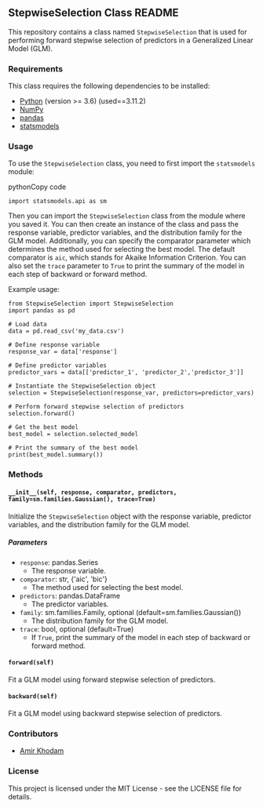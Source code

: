StepwiseSelection Class README
------------------------------

This repository contains a class named `StepwiseSelection` that is used for performing forward stepwise selection of predictors in a Generalized Linear Model (GLM).

### Requirements

This class requires the following dependencies to be installed:

*   [Python](https://www.python.org/) (version >= 3.6) (used==3.11.2)
*   [NumPy](https://numpy.org/)
*   [pandas](https://pandas.pydata.org/)
*   [statsmodels](https://www.statsmodels.org/)

### Usage

To use the `StepwiseSelection` class, you need to first import the `statsmodels` module:

pythonCopy code

`import statsmodels.api as sm`

Then you can import the `StepwiseSelection` class from the module where you saved it. You can then create an instance of the class and pass the response variable, predictor variables, and the distribution family for the GLM model. Additionally, you can specify the comparator parameter which determines the method used for selecting the best model. The default comparator is `aic`, which stands for Akaike Information Criterion. You can also set the `trace` parameter to `True` to print the summary of the model in each step of backward or forward method.

Example usage:

```pythonCopy code
from StepwiseSelection import StepwiseSelection
import pandas as pd

# Load data
data = pd.read_csv('my_data.csv')

# Define response variable
response_var = data['response']

# Define predictor variables
predictor_vars = data[['predictor_1', 'predictor_2','predictor_3']]

# Instantiate the StepwiseSelection object 
selection = StepwiseSelection(response_var, predictors=predictor_vars)  

# Perform forward stepwise selection of predictors
selection.forward()

# Get the best model
best_model = selection.selected_model 

# Print the summary of the best model 
print(best_model.summary())
```

### Methods

#### `__init__(self, response, comparator, predictors, family=sm.families.Gaussian(), trace=True)`

Initialize the `StepwiseSelection` object with the response variable, predictor variables, and the distribution family for the GLM model.

##### Parameters

*   `response`: pandas.Series
    *   The response variable.
*   `comparator`: str, {'aic', 'bic'}
    *   The method used for selecting the best model.
*   `predictors`: pandas.DataFrame
    *   The predictor variables.
*   `family`: sm.families.Family, optional (default=sm.families.Gaussian())
    *   The distribution family for the GLM model.
*   `trace`: bool, optional (default=True)
    *   If `True`, print the summary of the model in each step of backward or forward method.

#### `forward(self)`

Fit a GLM model using forward stepwise selection of predictors.

#### `backward(self)`

Fit a GLM model using backward stepwise selection of predictors.

### Contributors

*   [Amir Khodam](https://github.com/amirkhodam)

### License

This project is licensed under the MIT License - see the LICENSE file for details.